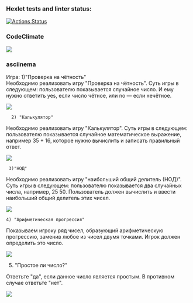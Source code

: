 ### Hexlet tests and linter status:
[![Actions Status](https://github.com/VitaliyShupegin/python-project-lvl1/workflows/hexlet-check/badge.svg)](https://github.com/VitaliyShupegin/python-project-lvl1/actions)
###  CodeClimate
<a href="https://codeclimate.com/github/VitaliyShupegin/python-project-lvl1/maintainability"><img src="https://api.codeclimate.com/v1/badges/e349dbb3b9277ec94475/maintainability" /></a>

### asciinema
Игра: 1)"Проверка на чётность"  
Необходимо реализовать игру "Проверка на чётность". Суть игры в следующем: пользователю показывается случайное число. И ему нужно ответить yes, если число чётное, или no — если нечётное.

<a href="https://asciinema.org/a/mPV2gG0FziwYPJw5KeIPNP3J7" target="_blank"><img src="https://asciinema.org/a/mPV2gG0FziwYPJw5KeIPNP3J7.svg" /></a>


      2) "Калькулятор"  
Необходимо реализовать игру "Калькулятор". Суть игры в следующем: пользователю показывается случайное математическое выражение, например 35 + 16, которое нужно вычислить и записать правильный ответ.

<a href="https://asciinema.org/a/0EhFDbia4tqmD35zWrBH2A4iC" target="_blank"><img src="https://asciinema.org/a/0EhFDbia4tqmD35zWrBH2A4iC.svg" /></a>

     3)"НОД"  
Необходимо реализовать игру "наибольший общий делитель (НОД)". Суть игры в следующем: пользователю показывается два случайных числа, например, 25 50. Пользователь должен вычислить и ввести наибольший общий делитель этих чисел.

<a href="https://asciinema.org/a/9C3bey6NM6PzY83zHiNaHUpXi" target="_blank"><img src="https://asciinema.org/a/9C3bey6NM6PzY83zHiNaHUpXi.svg" /></a>

    4) "Арифметическая прогрессия"  
  
 Показываем игроку ряд чисел, образующий арифметическую прогрессию, заменив любое из чисел двумя точками. Игрок должен определить это число.
 
 <a href="https://asciinema.org/a/ynsAe5PEEHnOUW5gjDWnu8jJk" target="_blank"><img src="https://asciinema.org/a/ynsAe5PEEHnOUW5gjDWnu8jJk.svg" /></a>
 
   5) "Простое ли число?"  

Ответьте "да", если данное число является простым. В противном случае ответьте "нет".

<a href="https://asciinema.org/a/7ENsiwdiEXBv8NkHdX5R3OQQ1" target="_blank"><img src="https://asciinema.org/a/7ENsiwdiEXBv8NkHdX5R3OQQ1.svg" /></a>


